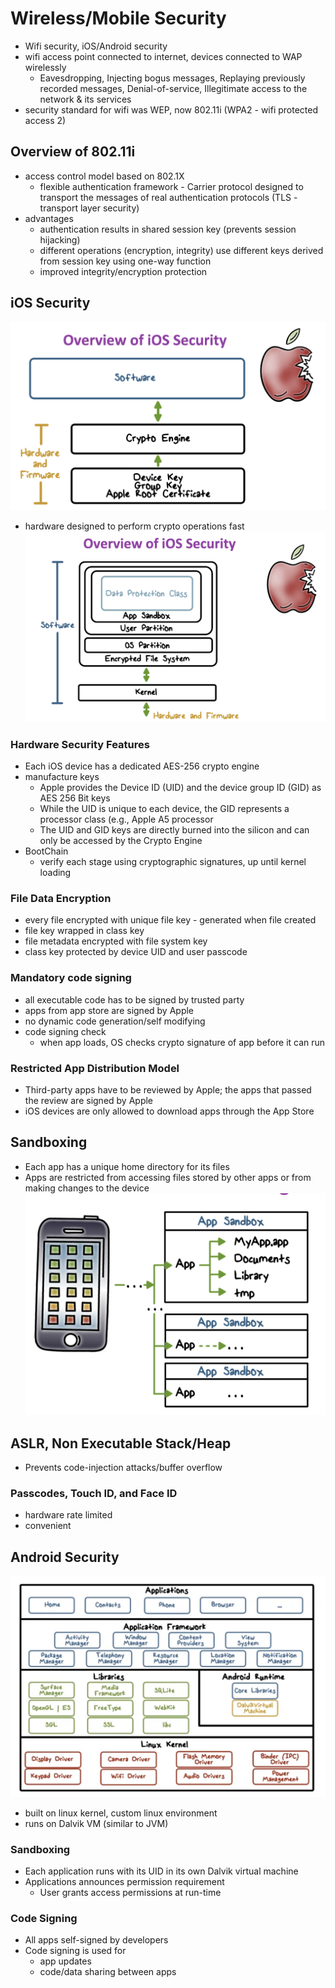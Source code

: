# Wireless/Mobile Security
- Wifi security, iOS/Android security
- wifi access point connected to internet, devices connected to WAP wirelessly
    - Eavesdropping, Injecting bogus messages, Replaying previously recorded messages, Denial-of-service, Illegitimate access to the network & its services
- security standard for wifi was WEP, now 802.11i (WPA2 - wifi protected access 2)

## Overview of 802.11i
- access control model based on 802.1X
    - flexible authentication framework - Carrier protocol designed to transport the messages of real authentication protocols (TLS - transport layer security)
- advantages
    - authentication results in shared session key (prevents session hijacking)
    - different operations (encryption, integrity) use different keys derived from session key using one-way function
    - improved integrity/encryption protection

## iOS Security
![](./iOS.png)
- hardware designed to perform crypto operations fast
![](./iOS2.png)
### Hardware Security Features
- Each iOS device has a dedicated AES-256 crypto engine
- manufacture keys
    - Apple provides the Device ID (UID) and the device group ID  (GID) as AES 256 Bit keys
    - While the UID is unique to each device, the GID represents a processor class (e.g., Apple A5 processor
    - The UID and GID keys are directly burned into the silicon and can only be accessed by the Crypto Engine
- BootChain
    - verify each stage using cryptographic signatures, up until kernel loading

### File Data Encryption
- every file encrypted with unique file key - generated when file created
- file key wrapped in class key
- file metadata encrypted with file system key
- class key protected by device UID and user passcode
### Mandatory code signing
- all executable code has to be signed by trusted party
- apps from app store are signed by Apple
- no dynamic code generation/self modifying
- code signing check
    - when app loads, OS checks crypto signature of app before it can run
### Restricted App Distribution Model
- Third-party apps have to be reviewed by Apple; the apps that passed the review are signed by Apple
- iOS devices are only allowed to download apps through the App Store

## Sandboxing
- Each app has a unique home directory for its files
- Apps are restricted from accessing files stored by other apps or from making changes to the device
![](./sandboxing.png)

## ASLR, Non Executable Stack/Heap
- Prevents code-injection attacks/buffer overflow

### Passcodes, Touch ID, and Face ID
- hardware rate limited
- convenient

## Android Security
![](./android.png)
- built on linux kernel, custom linux environment
- runs on Dalvik VM (similar to JVM)
### Sandboxing
- Each application runs with its UID in its own Dalvik virtual machine
- Applications announces permission requirement
    - User grants access permissions at run-time

### Code Signing
- All apps self-signed by developers
- Code signing is used for
    - app updates
    - code/data sharing between apps